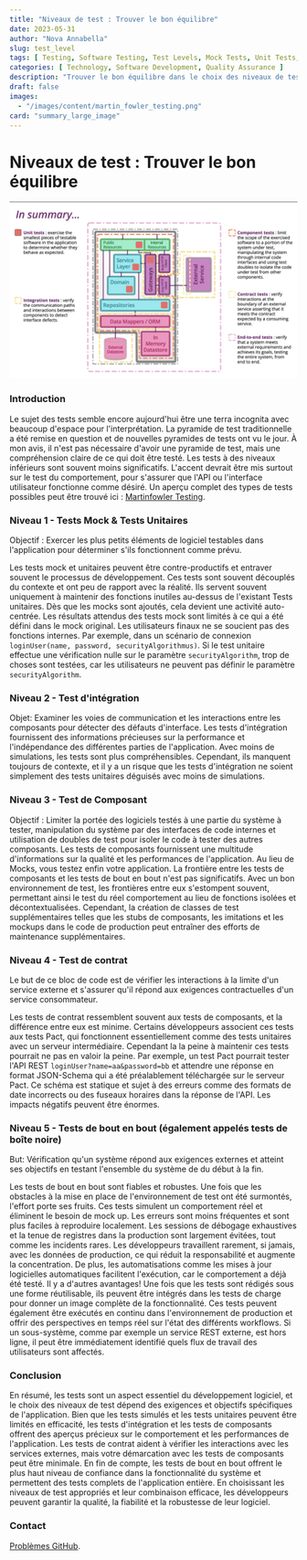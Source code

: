 ```yaml
---
title: "Niveaux de test : Trouver le bon équilibre"
date: 2023-05-31
author: "Nova Annabella"
slug: test_level
tags: [ Testing, Software Testing, Test Levels, Mock Tests, Unit Tests, Integration Tests, Component Tests, Contract Tests, End-to-End Tests ]
categories: [ Technology, Software Development, Quality Assurance ]
description: "Trouver le bon équilibre dans le choix des niveaux de test appropriés pour les tests de logiciels"
draft: false
images:
  - "/images/content/martin_fowler_testing.png"
card: "summary_large_image"
---
```



# Niveaux de test : Trouver le bon équilibre

[![testebenen](/images/content/martin_fowler_testing.png)](https://martinfowler.com/articles/microservice-testing/)


### Introduction

Le sujet des tests semble encore aujourd'hui être une terra incognita avec beaucoup d'espace pour l'interprétation. La pyramide de test traditionnelle a été remise en question et de nouvelles pyramides de tests ont vu le jour. À mon avis, il n'est pas nécessaire d'avoir une pyramide de test, mais une compréhension claire de ce qui doit être testé. Les tests à des niveaux inférieurs sont souvent moins significatifs. L'accent devrait être mis surtout sur le test du comportement, pour s'assurer que l'API ou l'interface utilisateur fonctionne comme désiré. Un aperçu complet des types de tests possibles peut être trouvé ici : [Martinfowler Testing](https://martinfowler.com/articles/microservice-testing/).


### Niveau 1 - Tests Mock & Tests Unitaires

Objectif : Exercer les plus petits éléments de logiciel testables dans l'application pour déterminer s'ils fonctionnent comme prévu.

Les tests mock et unitaires peuvent être contre-productifs et entraver souvent le processus de développement. Ces tests sont souvent
découplés du contexte et ont peu de rapport avec la réalité. Ils servent souvent uniquement à maintenir des fonctions inutiles au-dessus de l'existant
Tests unitaires. Dès que les mocks sont ajoutés, cela devient une activité auto-centrée. Les résultats attendus
des tests mock sont limités à ce qui a été défini dans le mock original. Les utilisateurs finaux
ne se soucient pas des fonctions internes. Par exemple, dans un 
scénario de connexion `loginUser(name, password, securityAlgorithmus)`. Si le test unitaire effectue une vérification nulle sur
le paramètre `securityAlgorithm`, trop de choses sont testées, car les utilisateurs ne peuvent pas 
définir le paramètre `securityAlgorithm`.

### Niveau 2 - Test d'intégration

Objet: Examiner les voies de communication et les interactions entre les composants pour détecter des défauts
d'interface. Les tests d'intégration fournissent des informations précieuses sur la performance et l'indépendance des
différentes parties de l'application. Avec moins de simulations, les tests sont plus compréhensibles. Cependant, ils
manquent toujours de contexte, et il y a un risque que les tests d'intégration ne soient simplement des tests unitaires
déguisés avec moins de simulations.

### Niveau 3 - Test de Composant

Objectif : Limiter la portée des logiciels testés à une partie du système à tester, manipulation du système par des
interfaces de code internes et utilisation de doubles de test pour isoler le code à tester des autres composants. Les
tests de composants fournissent une multitude d'informations sur la qualité et les performances de l'application. Au
lieu de Mocks, vous testez enfin votre application. La frontière entre les tests de composants et les tests de bout en
bout n'est pas significatifs. Avec un bon environnement de test, les frontières entre eux s'estompent souvent,
permettant ainsi le test du réel comportement au lieu de fonctions isolées et décontextualisées. Cependant, la création
de classes de test supplémentaires telles que les stubs de composants, les imitations et les mockups dans le code de
production peut entraîner des efforts de maintenance supplémentaires.

### Niveau 4 - Test de contrat

Le but de ce bloc de code est de vérifier les interactions à la limite d'un service externe et
s'assurer qu'il répond aux exigences contractuelles d'un service consommateur.

Les tests de contrat ressemblent souvent aux tests de composants, et la différence entre eux est minime. Certains développeurs
associent ces tests aux tests Pact, qui fonctionnent essentiellement comme des tests unitaires avec un serveur intermédiaire. Cependant la
la peine à maintenir ces tests pourrait ne pas en valoir la peine. Par exemple, un test Pact pourrait
tester l'API REST `loginUser?name=aa&password=bb` et attendre une réponse en format JSON-Schema qui a été préalablement
téléchargée sur le serveur Pact. Ce schéma est statique et sujet à des erreurs comme des formats de date incorrects ou des fuseaux horaires dans la
réponse de l'API. Les impacts négatifs peuvent être énormes.


### Niveau 5 - Tests de bout en bout (également appelés tests de boîte noire)

But: Vérification qu'un système répond aux exigences externes et atteint ses objectifs en testant l'ensemble du système de
du début à la fin.

Les tests de bout en bout sont fiables et robustes. Une fois que les obstacles à la mise en place de l'environnement de test ont été surmontés, l'effort porte ses fruits. Ces tests simulent un comportement réel et éliminent le besoin de mock up. Les erreurs sont moins fréquentes
et sont plus faciles à reproduire localement. Les sessions de débogage exhaustives et la tenue de registres dans la production
sont largement évitées, tout comme les incidents rares. Les développeurs travaillent rarement, si jamais, avec
les données de production, ce qui réduit la responsabilité et augmente la concentration. De plus, les automatisations comme
les mises à jour logicielles automatiques facilitent l'exécution, car le comportement a déjà été testé. Il y a d'autres avantages! Une fois
que les tests sont rédigés sous une forme réutilisable, ils peuvent être intégrés dans les tests de charge pour donner un
image complète de la fonctionnalité. Ces tests peuvent également être exécutés en continu dans l'environnement de production
et offrir des perspectives en temps réel sur l'état des différents workflows. Si un sous-système, comme
par exemple un service REST externe, est hors ligne, il peut être immédiatement identifié quels flux de travail des utilisateurs
sont affectés.

### Conclusion

En résumé, les tests sont un aspect essentiel du développement logiciel, et le choix des niveaux de test dépend des
exigences et objectifs spécifiques de l'application. Bien que les tests simulés et les tests unitaires peuvent être
limités en efficacité, les tests d'intégration et les tests de composants offrent des aperçus précieux sur le
comportement et les performances de l'application. Les tests de contrat aident à vérifier les interactions avec les
services externes, mais votre démarcation avec les tests de composants peut être minimale. En fin de compte, les tests
de bout en bout offrent le plus haut niveau de confiance dans la fonctionnalité du système et permettent des tests
complets de l'application entière. En choisissant les niveaux de test appropriés et leur combinaison efficace, les
développeurs peuvent garantir la qualité, la fiabilité et la robustesse de leur logiciel.

### Contact

[Problèmes GitHub](https://github.com/NovaAnnabella/the_unspoken/issues/new/choose).
